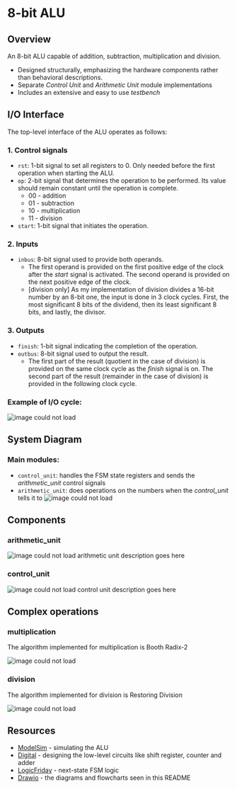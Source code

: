 # **8-bit ALU**

## **Overview**

An 8-bit ALU capable of addition, subtraction, multiplication and division.
- Designed structurally, emphasizing the hardware components rather than behavioral descriptions.
- Separate *Control Unit* and *Arithmetic Unit* module implementations  
- Includes an extensive and easy to use *testbench*

## **I/O Interface**

The top-level interface of the ALU operates as follows:
### 1. Control signals
 - `rst`: 1-bit signal to set all registers to 0. Only needed before the first operation when starting the ALU.
 - `op`: 2-bit signal that determines the operation to be performed. Its value should remain constant until the operation is complete.
   - 00 - addition
   - 01 - subtraction
   - 10 - multiplication
   - 11 - division
 - `start`: 1-bit signal that initiates the operation.

### 2. Inputs
- `inbus`: 8-bit signal used to provide both operands. 
   - The first operand is provided on the first positive edge of the clock after the *start* signal is activated. The second operand is provided on the next positive edge of the clock.
   - [division only] As my implementation of division divides a 16-bit number by an 8-bit one, the input is done in 3 clock cycles. First, the most significant 8 bits of the dividend, then its least significant 8 bits, and lastly, the divisor.

### 3. Outputs
- `finish`: 1-bit signal indicating the completion of the operation.
- `outbus`: 8-bit signal used to output the result.
   - The first part of the result (quotient in the case of division) is provided on the same clock cycle as the *finish* signal is on. The second part of the result (remainder in the case of division) is provided in the following clock cycle.

### Example of I/O cycle:
![*image could not load*](images/sim.png)

## **System Diagram**

### Main modules:
 - `control_unit`: handles the FSM state registers and sends the *arithmetic_unit* control signals
 - `arithmetic_unit`: does operations on the numbers when the *control_unit* tells it to
![*image could not load*](images/diagram1.png)

## **Components**

### arithmetic_unit
![*image could not load*](image/diagram2.png)
arithmetic unit description goes here

### control_unit
![*image could not load*](images/diagram3.png)
control unit description goes here

## **Complex operations**

### multiplication
The algorithm implemented for multiplication is Booth Radix-2

![*image could not load*](images/diagram4.png)

### division
The algorithm implemented for division is Restoring Division


![*image could not load*](images/diagram5.png)

## **Resources**

- [ModelSim](https://www.intel.com/content/www/us/en/software-kit/750368/modelsim-intel-fpgas-standard-edition-software-version-18-1.html) - simulating the ALU
- [Digital](https://github.com/hneemann/Digital) - designing the low-level circuits like shift register, counter and adder
- [LogicFriday](https://download.cnet.com/logic-friday/3000-20415_4-75848245.html?ex=WLS-2202.2) - next-state FSM logic
- [Drawio](https://www.drawio.com) - the diagrams and flowcharts seen in this README



















